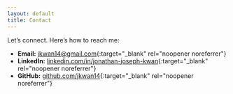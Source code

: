 ```yaml
---
layout: default
title: Contact
---
```


Let’s connect. Here’s how to reach me:

- **Email:** [jkwan14@gmail.com](mailto:jkwan14@gmail.com){:target="\_blank" rel="noopener noreferrer"}
- **LinkedIn:** [linkedin.com/in/jonathan-joseph-kwan](https://www.linkedin.com/in/jonathan-joseph-kwan){:target="\_blank" rel="noopener noreferrer"}
- **GitHub:** [github.com/jkwan14](https://github.com/jkwan14){:target="\_blank" rel="noopener noreferrer"}
